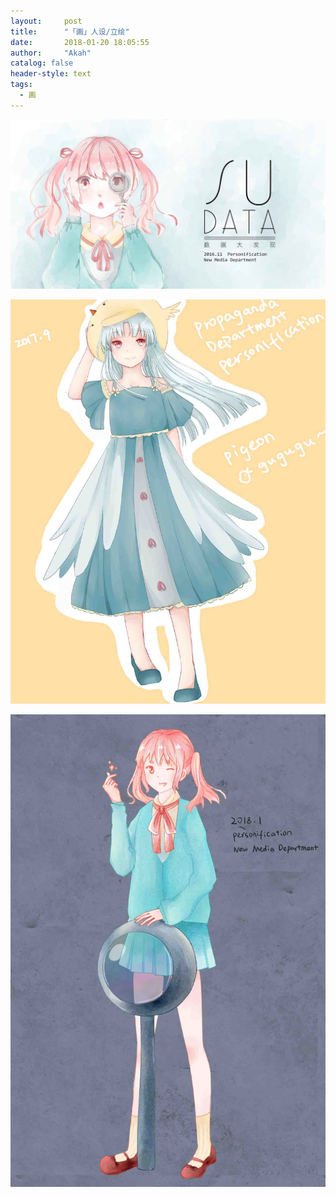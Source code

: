 ```yaml
---
layout:     post
title:      "「画」人设/立绘"
date:       2018-01-20 18:05:55
author:     "Akah"
catalog: false
header-style: text
tags:
  - 画
---
```


![img](/img/art/1.jpg)

![img](/img/art/2.jpg)

![img](/img/art/3.jpg)